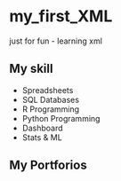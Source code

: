 # my_first_XML
just for fun - learning xml

## My skill

- Spreadsheets
- SQL Databases
- R Programming
- Python Programming
- Dashboard
- Stats & ML

## My Portforios
